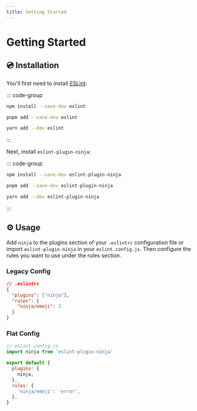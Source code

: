 ```yaml
---
title: Getting Started
---
```


# Getting Started

## 💿 Installation

You'll first need to install [ESLint](https://eslint.org):

::: code-group

```bash [npm]
npm install --save-dev eslint
```

```bash [pnpm]
pnpm add --save-dev eslint
```

```bash [yarn]
yarn add --dev eslint
```

:::

Next, install `eslint-plugin-ninja`:

::: code-group

```bash [npm]
npm install --save-dev eslint-plugin-ninja
```

```bash [pnpm]
pnpm add --save-dev eslint-plugin-ninja
```

```bash [yarn]
yarn add --dev eslint-plugin-ninja
```

:::

## ⚙️ Usage

Add `ninja` to the plugins section of your `.eslintrc` configuration file or
import `eslint-plugin-ninja` in your `eslint.config.js`. Then configure the rules
you want to use under the rules section.

### Legacy Config

```json
// .eslintrc
{
  "plugins": ["ninja"],
  "rules": {
    "ninja/emoji": 2
  }
}
```

### Flat Config

```js
// eslint.config.js
import ninja from 'eslint-plugin-ninja'

export default {
  plugins: {
    ninja,
  },
  rules: {
    'ninja/emoji': 'error',
  },
}
```
